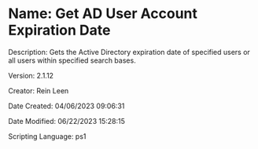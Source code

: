 ﻿# Name: Get AD User Account Expiration Date

Description: Gets the Active Directory expiration date of specified users or all users within specified search bases.

Version: 2.1.12

Creator: Rein Leen

Date Created: 04/06/2023 09:06:31

Date Modified: 06/22/2023 15:28:15

Scripting Language: ps1

